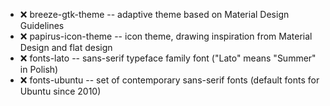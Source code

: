 - :x:  breeze-gtk-theme  --		adaptive theme based on Material Design Guidelines
- :x:  papirus-icon-theme  --		icon theme, drawing inspiration from Material Design and flat design
- :x:  fonts-lato  --	sans-serif typeface family font ("Lato" means "Summer" in Polish)
- :x:  fonts-ubuntu  --	set of contemporary sans-serif fonts (default fonts for Ubuntu since 2010)
